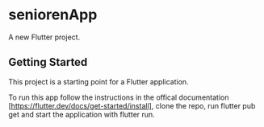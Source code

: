 # seniorenApp

A new Flutter project.

## Getting Started

This project is a starting point for a Flutter application.

To run this app follow the instructions in the offical documentation [https://flutter.dev/docs/get-started/install], clone the repo, run flutter pub get and start the application with flutter run.